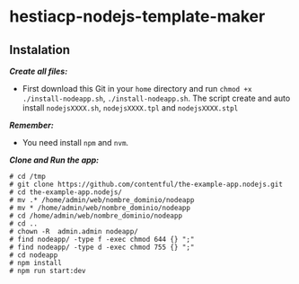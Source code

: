 # hestiacp-nodejs-template-maker

## Instalation

***Create all files:***
* First download this Git in your `home` directory and run `chmod +x ./install-nodeapp.sh`, `./install-nodeapp.sh`. The script create and auto install `nodejsXXXX.sh`,  `nodejsXXXX.tpl` and `nodejsXXXX.stpl` 

***Remember:***
* You need install `npm` and `nvm`. 


***Clone and Run the app:***
```
# cd /tmp
# git clone https://github.com/contentful/the-example-app.nodejs.git
# cd the-example-app.nodejs/
# mv .* /home/admin/web/nombre_dominio/nodeapp
# mv * /home/admin/web/nombre_dominio/nodeapp
# cd /home/admin/web/nombre_dominio/nodeapp
# cd ..
# chown -R  admin.admin nodeapp/
# find nodeapp/ -type f -exec chmod 644 {} ";"
# find nodeapp/ -type d -exec chmod 755 {} ";"
# cd nodeapp
# npm install
# npm run start:dev
```





